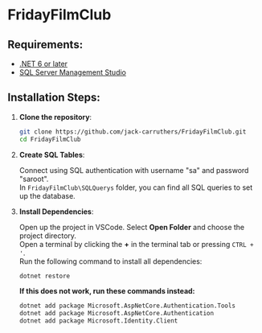 # FridayFilmClub

## Requirements:

- [.NET 6 or later](https://dotnet.microsoft.com/download)
- [SQL Server Management Studio](https://www.microsoft.com/en-us/sql-server)

## Installation Steps:

1. **Clone the repository**:

   ```bash
   git clone https://github.com/jack-carruthers/FridayFilmClub.git
   cd FridayFilmClub
   ```

2. **Create SQL Tables**:

   Connect using SQL authentication with username "sa" and password "saroot".  
   In `FridayFilmClub\SQLQuerys` folder, you can find all SQL queries to set up the database.

3. **Install Dependencies**:

   Open up the project in VSCode. Select **Open Folder** and choose the project directory.  
   Open a terminal by clicking the **+** in the terminal tab or pressing `CTRL + '`.  
   Run the following command to install all dependencies:

   ```bash
   dotnet restore
   ```

   **If this does not work, run these commands instead:**

   ```bash
   dotnet add package Microsoft.AspNetCore.Authentication.Tools
   dotnet add package Microsoft.AspNetCore.Authentication
   dotnet add package Microsoft.Identity.Client
   ```
